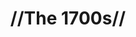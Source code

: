 ---
pid: pt94
title: "//The 1700s//"
location_transcription: Penn Treaty Park
coordinates: "[-75.128674517607, 39.966003706094]"
zipcode: '19125'
gen_neighborhood: River Wards
neighborhood: Fishtown,Kensington
outside_phl: 
age: 
age_range: 
instagram: 
image_file_name: pt_94.jpg
proposal_transcription: |-
  //The 1700s// Historical Village
  There should be a village that reenacts what life was like in the 1700s.
topic: History
topic_summary: '0'
type: Performance,Park
keywords_other: 
credit: Helen M. Burke
image_labels: 
twitter: 
facebook: 
permalink: "/monuments/pt94/"
layout: item-page
---